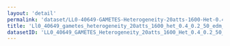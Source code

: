 ```yaml
---
layout: 'detail'
permalink: 'dataset/LL0-40649-GAMETES-Heterogeneity-20atts-1600-Het-0.4-0.2-50-EDM-2-001'
title: 'Ll0_40649_gametes_heterogeneity_20atts_1600_het_0.4_0.2_50_edm_2_001'
datasetID: 'LL0_40649_GAMETES_Heterogeneity_20atts_1600_Het_0.4_0.2_50_EDM_2_001'
---
```

